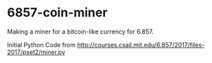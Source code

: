 # 6857-coin-miner
Making a miner for a bitcoin-like currency for 6.857.

Initial Python Code from http://courses.csail.mit.edu/6.857/2017/files-2017/pset2/miner.py
